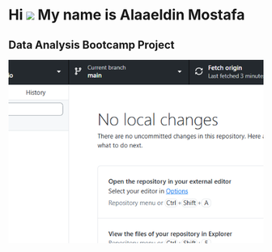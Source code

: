 Hi ![](https://user-images.githubusercontent.com/18350557/176309783-0785949b-9127-417c-8b55-ab5a4333674e.gif) My name is Alaaeldin Mostafa
==========================================================================================================================================

Data Analysis Bootcamp Project
--------------------------------

![Excel Workbook Screenshot](images/image1.png)


